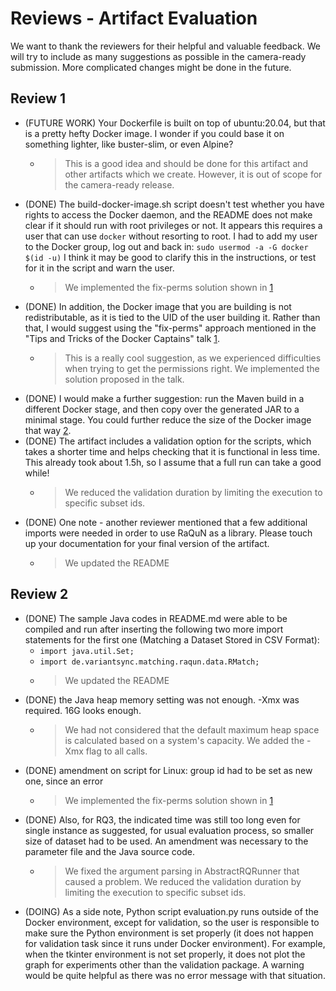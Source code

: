 # Reviews - Artifact Evaluation
We want to thank the reviewers for their helpful and valuable feedback. We will try to include as many suggestions as possible
in the camera-ready submission. More complicated changes might be done in the future. 

## Review 1
* (FUTURE WORK) Your Dockerfile is built on top of ubuntu:20.04, but that is a pretty hefty Docker image. I wonder if you could base it on something lighter, like buster-slim, or even Alpine?
  * > This is a good idea and should be done for this artifact and other artifacts which we create. However, it is out of scope for the camera-ready release.
* (DONE) The build-docker-image.sh script doesn't test whether you have rights to access the Docker daemon, and the README does not make clear if it should run with root privileges or not. It appears this requires a user that can use `docker` without resorting to root. I had to add my user to the Docker group, log out and back in:
  `sudo usermod -a -G docker $(id -u)`
  I think it may be good to clarify this in the instructions, or test for it in the script and warn the user.
  * > We implemented the fix-perms solution shown in [1]
* (DONE) In addition, the Docker image that you are building is not redistributable, as it is tied to the UID of the user building it. Rather than that, I would suggest using the "fix-perms" approach mentioned in the "Tips and Tricks of the Docker Captains" talk [1].
  * > This is a really cool suggestion, as we experienced difficulties when trying to get the permissions right. We implemented the solution proposed in the talk.
* (DONE) I would make a further suggestion: run the Maven build in a different Docker stage, and then copy over the generated JAR to a minimal stage. You could further reduce the size of the Docker image that way [2].
* (DONE) The artifact includes a validation option for the scripts, which takes a shorter time and helps checking that it is functional in less time. This already took about 1.5h, so I assume that a full run can take a good while!
  * > We reduced the validation duration by limiting the execution to specific subset ids.
* (DONE) One note - another reviewer mentioned that a few additional imports were needed in order to use RaQuN as a library. Please touch up your documentation for your final version of the artifact.
  * > We updated the README
    
[1]: https://youtu.be/woBI466WMR8?t=2313
[2]: https://docs.docker.com/develop/develop-images/multistage-build/


## Review 2
* (DONE) The sample Java codes in README.md were able to be compiled and run after inserting the following two more import statements for the first one (Matching a Dataset Stored in CSV Format):
  * `import java.util.Set;`
  * `import de.variantsync.matching.raqun.data.RMatch;`
  * > We updated the README
* (DONE) the Java heap memory setting was not enough. -Xmx was required. 16G looks enough.
  * > We had not considered that the default maximum heap space is calculated based on a system's capacity. We added the -Xmx flag to all calls.
* (DONE) amendment on script for Linux: group id had to be set as new one, since an error
  * > We implemented the fix-perms solution shown in [1]
* (DONE) Also, for RQ3, the indicated time was still too long even for single instance as suggested, for usual evaluation process, so smaller size of dataset had to be used. An amendment was necessary to the parameter file and the Java source code.
  * > We fixed the argument parsing in AbstractRQRunner that caused a problem. We reduced the validation duration by limiting the execution to specific subset ids.
* (DOING) As a side note, Python script evaluation.py runs outside of the Docker environment, except for validation, so the user is responsible to make sure the Python environment is set properly (it does not happen for validation task since it runs under Docker environment).
For example, when the tkinter environment is not set properly, it does not plot the graph for experiments other than the validation package.
A warning would be quite helpful as there was no error message with that situation.

